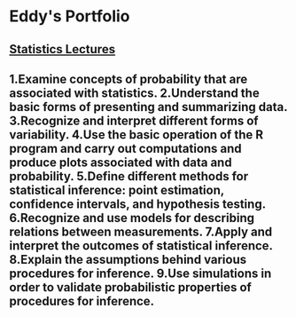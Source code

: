 # Eddy's Portfolio

## [Statistics Lectures](https://github.com/EddyKambohTW/Statistics-Lectures)

1.Examine concepts of probability that are associated with statistics.
2.Understand the basic forms of presenting and summarizing data.
3.Recognize and interpret different forms of variability.
4.Use the basic operation of the R program and carry out computations and produce plots associated with data and probability.
5.Define different methods for statistical inference: point estimation, confidence intervals, and hypothesis testing.
6.Recognize and use models for describing relations between measurements.
7.Apply and interpret the outcomes of statistical inference.
8.Explain the assumptions behind various procedures for inference.
9.Use simulations in order to validate probabilistic properties of procedures for inference.
---
